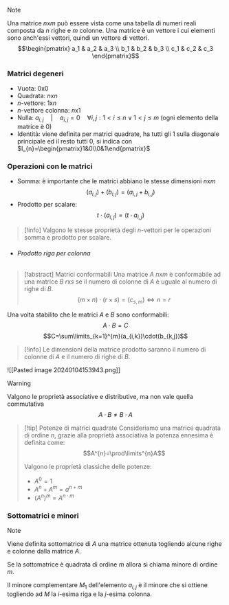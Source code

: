 >[!note]
>Una matrice $n$x$m$ può essere vista come una tabella di numeri reali composta da $n$ righe e $m$ colonne. Una matrice è un vettore i cui elementi sono anch'essi vettori, quindi un vettore di vettori. $$\begin{pmatrix}
a_1 & a_2 & a_3 \\
b_1 & b_2 & b_3 \\
c_1 & c_2 & c_3
\end{pmatrix}$$

### Matrici degeneri

- Vuota: $0$x$0$
- Quadrata: $n$x$n$
- $n$-vettore: $1$x$n$
- $n$-vettore colonna: $n$x$1$
- Nulla: $a_{i,j}\quad|\quad a_{i,j}=0\quad\forall i,j: 1<i\leq n\vee 1<j\leq m$ (ogni elemento della matrice è 0)
- Identità: viene definita per matrici quadrate, ha tutti gli $1$ sulla diagonale principale ed il resto tutti $0$, si indica con $I_{n}=\begin{pmatrix}1&0\\0&1\end{pmatrix}$

### Operazioni con le matrici

- Somma: è importante che le matrici abbiano le stesse dimensioni $n$x$m$$$(a_{i,j})+(b_{i,j})=(a_{i,j}+b_{i,j})$$
- Prodotto per scalare:$$t\cdot(a_{i,j})=(t\cdot a_{i,j})$$
>[!info]
>Valgono le stesse proprietà degli $n$-vettori per le operazioni somma e prodotto per scalare.

- ###### Prodotto riga per colonna

>[!abstract] Matrici conformabili
>Una matrice $A$ $n$x$m$ è conformabile ad una matrice $B$ $r$x$s$ se il numero di colonne di $A$ è uguale al numero di righe di $B$.$$(m\times n)\cdot(r\times s)=(c_{s,m})\iff n=r$$

Una volta stabilito che le matrici $A$ e $B$ sono conformabili:
$$A\cdot B=C$$
$$C=\sum\limits_{k=1}^{m}(a_{i,k})\cdot(b_{k,j})$$
>[!info]
>Le dimensioni della matrice prodotto saranno il numero di colonne di $A$ e il numero di righe di $B$.

![[Pasted image 20240104153943.png]]

>[!warning]
>Valgono le proprietà associative e distributive, ma non vale quella commutativa $$A\cdot B\neq B\cdot A$$

>[!tip] Potenze di matrici quadrate
>Consideriamo una matrice quadrata di ordine $n$, grazie alla proprietà associativa la potenza ennesima è definita come: $$A^{n}=\prod\limits^{n}A$$
>
>Valgono le proprietà classiche delle potenze:
>- $A^{0}=1$
>- $A^{n}+A^{m}=a^{n+m}$
>- $(A^{n})^{m}=A^{n\cdot m}$
>

### Sottomatrici e minori
>[!note]
>Viene definita sottomatrice di $A$ una matrice ottenuta togliendo alcune righe e colonne dalla matrice $A$.

Se la sottomatrice è quadrata di ordine $m$ allora si chiama minore di ordine $m$.

Il minore complementare $M_{1}$ dell'elemento $a_{i,j}$ è il minore che si ottiene togliendo ad $M$ la $i$-esima riga e la $j$-esima colonna.